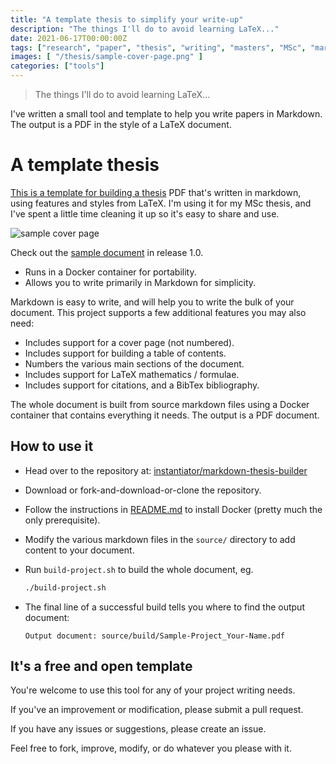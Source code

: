 ```yaml
---
title: "A template thesis to simplify your write-up"
description: "The things I'll do to avoid learning LaTeX..."
date: 2021-06-17T00:00:00Z
tags: ["research", "paper", "thesis", "writing", "masters", "MSc", "markdown", "LaTeX", "formulae", "contents", "TOC", "figures", "cover" ]
images: [ "/thesis/sample-cover-page.png" ]
categories: ["tools"]
---
```


> The things I'll do to avoid learning LaTeX...

I've written a small tool and template to help you write papers in Markdown. The output is a PDF in the style of a LaTeX document.

# A template thesis

[This is a template for building a thesis](https://github.com/instantiator/markdown-thesis-builder) PDF that's written in markdown, using features and styles from LaTeX. I'm using it for my MSc thesis, and I've spent a little time cleaning it up so it's easy to share and use.

![sample cover page](/thesis/sample-cover-page.png)

Check out the [sample document](https://github.com/instantiator/markdown-thesis-builder/releases/tag/1.0) in release 1.0. 

* Runs in a Docker container for portability.
* Allows you to write primarily in Markdown for simplicity.

Markdown is easy to write, and will help you to write the bulk of your document. This project supports a few additional features you may also need:

* Includes support for a cover page (not numbered).
* Includes support for building a table of contents.
* Numbers the various main sections of the document.
* Includes support for LaTeX mathematics / formulae.
* Includes support for citations, and a BibTex bibliography.

The whole document is built from source markdown files using a Docker container that contains everything it needs. The output is a PDF document.

## How to use it

* Head over to the repository at: [instantiator/markdown-thesis-builder](https://github.com/instantiator/markdown-thesis-builder)
* Download or fork-and-download-or-clone the repository.
* Follow the instructions in [README.md](https://github.com/instantiator/markdown-thesis-builder/blob/main/README.md) to install Docker (pretty much the only prerequisite).
* Modify the various markdown files in the `source/` directory to add content to your document.
* Run `build-project.sh` to build the whole document, eg. 
  
  ```bash
  ./build-project.sh
  ```

* The final line of a successful build tells you where to find the output document:
  
  ```text
  Output document: source/build/Sample-Project_Your-Name.pdf
  ```

## It's a free and open template

You're welcome to use this tool for any of your project writing needs.

If you've an improvement or modification, please submit a pull request.

If you have any issues or suggestions, please create an issue.

Feel free to fork, improve, modify, or do whatever you please with it.
